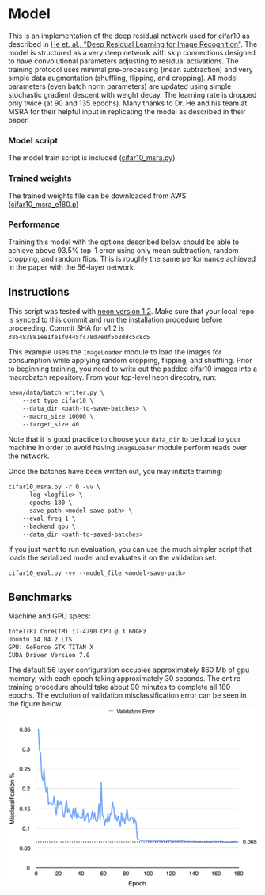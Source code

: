 # Model
This is an implementation of the deep residual network used for cifar10 as described in [He et. al.,
"Deep Residual Learning for Image Recognition"](http://arxiv.org/abs/1512.03385).  The model is
structured as a very deep network with skip connections designed to have convolutional parameters
adjusting to residual activations.  The training protocol uses minimal pre-processing (mean
subtraction) and very simple data augmentation (shuffling, flipping, and cropping).  All model
parameters (even batch norm parameters) are updated using simple stochastic gradient descent with
weight decay.  The learning rate is dropped only twice (at 90 and 135 epochs).  Many thanks to Dr.
He and his team at MSRA for their helpful input in replicating the model as described in their
paper.

### Model script
The model train script is included ([cifar10_msra.py](./cifar10_msra.py)).

### Trained weights
The trained weights file can be downloaded from AWS ([cifar10_msra_e180.p](https://s3-us-west-1.amazonaws.com/nervana-modelzoo/cifar10_msra_e180.p))

### Performance
Training this model with the options described below should be able to achieve above 93.5% top-1
error using only mean subtraction, random cropping, and random flips.  This is roughly the same
performance achieved in the paper with the 56-layer network.

## Instructions
This script was tested with [neon version 1.2](https://github.com/NervanaSystems/neon/tree/v1.2.0).
Make sure that your local repo is synced to this commit and run the [installation
procedure](http://neon.nervanasys.com/docs/latest/user_guide.html#installation) before proceeding.
Commit SHA for v1.2 is  `385483881ee1fe1f0445fc78d7edf5b8ddc5c8c5`

This example uses the `ImageLoader` module to load the images for consumption while applying random
cropping, flipping, and shuffling.  Prior to beginning training, you need to write out the padded
cifar10 images into a macrobatch repository.  From your top-level neon direcotry, run:

```
neon/data/batch_writer.py \
    --set_type cifar10 \
    --data_dir <path-to-save-batches> \
    --macro_size 10000 \
    --target_size 40
```

Note that it is good practice to choose your `data_dir` to be local to your machine in order to
avoid having `ImageLoader` module perform reads over the network.

Once the batches have been written out, you may initiate training:
```
cifar10_msra.py -r 0 -vv \
    --log <logfile> \
    --epochs 180 \
    --save_path <model-save-path> \
    --eval_freq 1 \
    --backend gpu \
    --data_dir <path-to-saved-batches>
```

If you just want to run evaluation, you can use the much simpler script that loads the serialized
model and evaluates it on the validation set:

```
cifar10_eval.py -vv --model_file <model-save-path>
```

## Benchmarks
Machine and GPU specs:
```
Intel(R) Core(TM) i7-4790 CPU @ 3.60GHz
Ubuntu 14.04.2 LTS
GPU: GeForce GTX TITAN X
CUDA Driver Version 7.0
```
The default 56 layer configuration occupies approximately 860 Mb of gpu memory, with each epoch
taking approximately 30 seconds.  The entire training procedure should take about 90 minutes to
complete all 180 epochs.  The evolution of validation misclassification error can be seen in the
figure below. ![validation error](./val_error.png)
